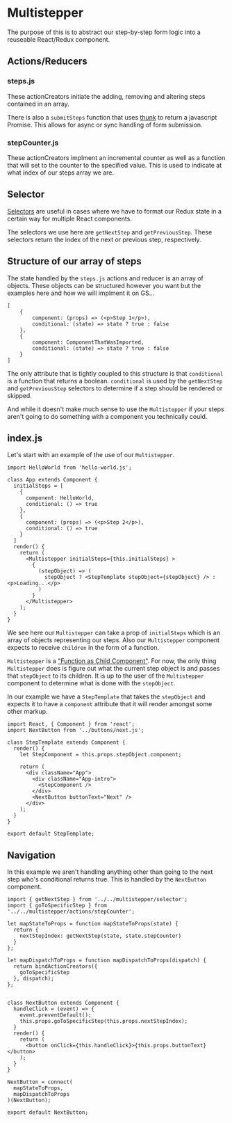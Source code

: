 # Multistepper

The purpose of this is to abstract our step-by-step form logic into a reuseable React/Redux component.

## Actions/Reducers

### steps.js

These actionCreators initiate the adding, removing and altering steps contained in an array.

There is also a `submitSteps` function that uses [thunk](https://github.com/gaearon/redux-thunk) to return a javascript Promise.  This allows for async or sync handling of form submission.

### stepCounter.js

These actionCreators implment an incremental counter as well as a function that will set to the counter to the specified value.  This is used to indicate at what index of our steps array we are.

## Selector

[Selectors](https://gist.github.com/abhiaiyer91/aaf6e325cf7fc5fd5ebc70192a1fa170) are useful in cases where we have to format our Redux state in a certain way for multiple React components.

The selectors we use here are `getNextStep` and `getPreviousStep`.  These selectors return the index of the next or previous step, respectively.

## Structure of our array of steps

The state handled by the `steps.js` actions and reducer is an array of objects.  These objects can be structured however you
want but the examples here and how we will implment it on GS...

```
[
	{
		component: (props) => (<p>Step 1</p>),
		conditional: (state) => state ? true : false
	},
	{
		component: ComponentThatWasImported,
		conditional: (state) => state ? true : false
	}
]
```

The only attribute that is tightly coupled to this structure is that `conditional` is a function that returns a boolean. `conditional` is used by the `getNextStep` and `getPreviousStep` selectors to determine if a step should be rendered or skipped.

And while it doesn't make much sense to use the `Multistepper` if your steps aren't going to do something with a component you technically could.

## index.js

Let's start with an example of the use of our `Multistepper`.

```
import HelloWorld from 'hello-world.js';

class App extends Component {
  initialSteps = [
    {
      component: HelloWorld,
      conditional: () => true
    },
    {
      component: (props) => (<p>Step 2</p>),
      conditional: () => true
    }
  ]
  render() {
    return (
      <Multistepper initialSteps={this.initialSteps} >
        {
          (stepObject) => (
            stepObject ? <StepTemplate stepObject={stepObject} /> : <p>Loading...</p>
          )
        }
      </Multistepper>
    );
  }
}
```

We see here our `Multistepper` can take a prop of `initialSteps` which is an array of objects representing our steps. Also our `Multistepper` component expects to receive `children` in the form of a function.

`Multistepper` is a ["Function as Child Component"](https://medium.com/merrickchristensen/function-as-child-components-5f3920a9ace9). For now, the only thing `Multistepper` does is figure out what the current step object is and passes that `stepObject` to its children. It is up to the user of the `Multistepper` component to determine what is done with the `stepObject`.

In our example we have a `StepTemplate` that takes the `stepObject` and expects it to have a `component` attribute that it will render amongst some other markup.

```
import React, { Component } from 'react';
import NextButton from '../buttons/next.js';

class StepTemplate extends Component {
  render() {
    let StepComponent = this.props.stepObject.component;

    return (
      <div className="App">
        <div className="App-intro">
          <StepComponent />
        </div>
        <NextButton buttonText="Next" />
      </div>
    );
  }
}

export default StepTemplate;
```

## Navigation

In this example we aren't handling anything other than going to the next step who's conditional returns true.  This is handled by the `NextButton` component.

```
import { getNextStep } from '../../multistepper/selector';
import { goToSpecificStep } from '../../multistepper/actions/stepCounter';

let mapStateToProps = function mapStateToProps(state) {
  return {
    nextStepIndex: getNextStep(state, state.stepCounter)
  }
};

let mapDispatchToProps = function mapDispatchToProps(dispatch) {
  return bindActionCreators({
    goToSpecificStep
  }, dispatch);
};


class NextButton extends Component {
  handleClick = (event) => {
    event.preventDefault();
    this.props.goToSpecificStep(this.props.nextStepIndex);
  }
  render() {
    return (
      <button onClick={this.handleClick}>{this.props.buttonText}</button>
    );
  }
}

NextButton = connect(
  mapStateToProps,
  mapDispatchToProps
)(NextButton);

export default NextButton;
```